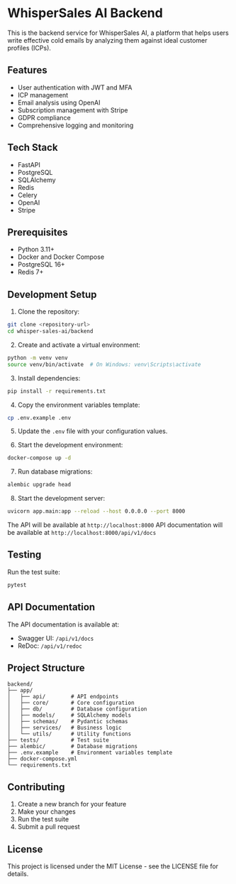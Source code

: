 # WhisperSales AI Backend

This is the backend service for WhisperSales AI, a platform that helps users write effective cold emails by analyzing them against ideal customer profiles (ICPs).

## Features

- User authentication with JWT and MFA
- ICP management
- Email analysis using OpenAI
- Subscription management with Stripe
- GDPR compliance
- Comprehensive logging and monitoring

## Tech Stack

- FastAPI
- PostgreSQL
- SQLAlchemy
- Redis
- Celery
- OpenAI
- Stripe

## Prerequisites

- Python 3.11+
- Docker and Docker Compose
- PostgreSQL 16+
- Redis 7+

## Development Setup

1. Clone the repository:
```bash
git clone <repository-url>
cd whisper-sales-ai/backend
```

2. Create and activate a virtual environment:
```bash
python -m venv venv
source venv/bin/activate  # On Windows: venv\Scripts\activate
```

3. Install dependencies:
```bash
pip install -r requirements.txt
```

4. Copy the environment variables template:
```bash
cp .env.example .env
```

5. Update the `.env` file with your configuration values.

6. Start the development environment:
```bash
docker-compose up -d
```

7. Run database migrations:
```bash
alembic upgrade head
```

8. Start the development server:
```bash
uvicorn app.main:app --reload --host 0.0.0.0 --port 8000
```

The API will be available at `http://localhost:8000`
API documentation will be available at `http://localhost:8000/api/v1/docs`

## Testing

Run the test suite:
```bash
pytest
```

## API Documentation

The API documentation is available at:
- Swagger UI: `/api/v1/docs`
- ReDoc: `/api/v1/redoc`

## Project Structure

```
backend/
├── app/
│   ├── api/        # API endpoints
│   ├── core/       # Core configuration
│   ├── db/         # Database configuration
│   ├── models/     # SQLAlchemy models
│   ├── schemas/    # Pydantic schemas
│   ├── services/   # Business logic
│   └── utils/      # Utility functions
├── tests/          # Test suite
├── alembic/        # Database migrations
├── .env.example    # Environment variables template
├── docker-compose.yml
└── requirements.txt
```

## Contributing

1. Create a new branch for your feature
2. Make your changes
3. Run the test suite
4. Submit a pull request

## License

This project is licensed under the MIT License - see the LICENSE file for details. 